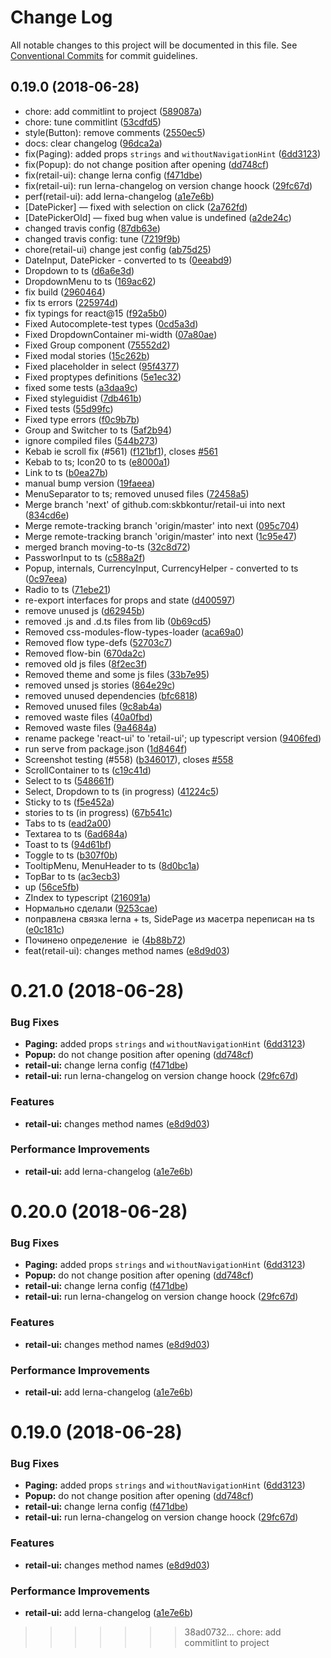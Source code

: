 # Change Log

All notable changes to this project will be documented in this file.
See [Conventional Commits](https://conventionalcommits.org) for commit guidelines.

<a name="0.19.0"></a>
## 0.19.0 (2018-06-28)

* chore: add commitlint to project ([589087a](https://github.com/skbkontur/retail-ui/commit/589087a))
* chore: tune commitlint ([53cdfd5](https://github.com/skbkontur/retail-ui/commit/53cdfd5))
* style(Button): remove comments ([2550ec5](https://github.com/skbkontur/retail-ui/commit/2550ec5))
* docs: clear changelog ([96dca2a](https://github.com/skbkontur/retail-ui/commit/96dca2a))
* fix(Paging): added props `strings` and `withoutNavigationHint` ([6dd3123](https://github.com/skbkontur/retail-ui/commit/6dd3123))
* fix(Popup): do not change position after opening ([dd748cf](https://github.com/skbkontur/retail-ui/commit/dd748cf))
* fix(retail-ui): change lerna config ([f471dbe](https://github.com/skbkontur/retail-ui/commit/f471dbe))
* fix(retail-ui): run lerna-changelog on version change hoock ([29fc67d](https://github.com/skbkontur/retail-ui/commit/29fc67d))
* perf(retail-ui): add lerna-changelog ([a1e7e6b](https://github.com/skbkontur/retail-ui/commit/a1e7e6b))
* [DatePicker] — fixed with selection on click ([2a762fd](https://github.com/skbkontur/retail-ui/commit/2a762fd))
* [DatePickerOld] — fixed bug when value is undefined ([a2de24c](https://github.com/skbkontur/retail-ui/commit/a2de24c))
* changed travis config ([87db63e](https://github.com/skbkontur/retail-ui/commit/87db63e))
* changed travis config: tune ([7219f9b](https://github.com/skbkontur/retail-ui/commit/7219f9b))
* chore(retail-ui) change jest config ([ab75d25](https://github.com/skbkontur/retail-ui/commit/ab75d25))
* DateInput, DatePicker - converted to ts ([0eeabd9](https://github.com/skbkontur/retail-ui/commit/0eeabd9))
* Dropdown to ts ([d6a6e3d](https://github.com/skbkontur/retail-ui/commit/d6a6e3d))
* DropdownMenu to ts ([169ac62](https://github.com/skbkontur/retail-ui/commit/169ac62))
* fix build ([2960464](https://github.com/skbkontur/retail-ui/commit/2960464))
* fix ts errors ([225974d](https://github.com/skbkontur/retail-ui/commit/225974d))
* fix typings for react@15 ([f92a5b0](https://github.com/skbkontur/retail-ui/commit/f92a5b0))
* Fixed Autocomplete-test types ([0cd5a3d](https://github.com/skbkontur/retail-ui/commit/0cd5a3d))
* Fixed DropdownContainer mi-width ([07a80ae](https://github.com/skbkontur/retail-ui/commit/07a80ae))
* Fixed Group component ([75552d2](https://github.com/skbkontur/retail-ui/commit/75552d2))
* Fixed modal stories ([15c262b](https://github.com/skbkontur/retail-ui/commit/15c262b))
* Fixed placeholder in select ([95f4377](https://github.com/skbkontur/retail-ui/commit/95f4377))
* Fixed proptypes definitions ([5e1ec32](https://github.com/skbkontur/retail-ui/commit/5e1ec32))
* fixed some tests ([a3daa9c](https://github.com/skbkontur/retail-ui/commit/a3daa9c))
* Fixed styleguidist ([7db461b](https://github.com/skbkontur/retail-ui/commit/7db461b))
* Fixed tests ([55d99fc](https://github.com/skbkontur/retail-ui/commit/55d99fc))
* Fixed type errors ([f0c9b7b](https://github.com/skbkontur/retail-ui/commit/f0c9b7b))
* Group and Switcher to ts ([5af2b94](https://github.com/skbkontur/retail-ui/commit/5af2b94))
* ignore compiled files ([544b273](https://github.com/skbkontur/retail-ui/commit/544b273))
* Kebab ie scroll fix (#561) ([f121bf1](https://github.com/skbkontur/retail-ui/commit/f121bf1)), closes [#561](https://github.com/skbkontur/retail-ui/issues/561)
* Kebab to ts; Icon20 to ts ([e8000a1](https://github.com/skbkontur/retail-ui/commit/e8000a1))
* Link to ts ([b0ea27b](https://github.com/skbkontur/retail-ui/commit/b0ea27b))
* manual bump version ([19faeea](https://github.com/skbkontur/retail-ui/commit/19faeea))
* MenuSeparator to ts; removed unused files ([72458a5](https://github.com/skbkontur/retail-ui/commit/72458a5))
* Merge branch 'next' of github.com:skbkontur/retail-ui into next ([834cd6e](https://github.com/skbkontur/retail-ui/commit/834cd6e))
* Merge remote-tracking branch 'origin/master' into next ([095c704](https://github.com/skbkontur/retail-ui/commit/095c704))
* Merge remote-tracking branch 'origin/master' into next ([1c95e47](https://github.com/skbkontur/retail-ui/commit/1c95e47))
* merged branch moving-to-ts ([32c8d72](https://github.com/skbkontur/retail-ui/commit/32c8d72))
* PassworInput to ts ([c588a2f](https://github.com/skbkontur/retail-ui/commit/c588a2f))
* Popup, internals, CurrencyInput, CurrencyHelper - converted to ts ([0c97eea](https://github.com/skbkontur/retail-ui/commit/0c97eea))
* Radio to ts ([71ebe21](https://github.com/skbkontur/retail-ui/commit/71ebe21))
* re-export interfaces for props and state ([d400597](https://github.com/skbkontur/retail-ui/commit/d400597))
* remove unused js ([d62945b](https://github.com/skbkontur/retail-ui/commit/d62945b))
* removed .js and .d.ts files from lib ([0b69cd5](https://github.com/skbkontur/retail-ui/commit/0b69cd5))
* Removed css-modules-flow-types-loader ([aca69a0](https://github.com/skbkontur/retail-ui/commit/aca69a0))
* Removed flow type-defs ([52703c7](https://github.com/skbkontur/retail-ui/commit/52703c7))
* Removed flow-bin ([670da2c](https://github.com/skbkontur/retail-ui/commit/670da2c))
* removed old js files ([8f2ec3f](https://github.com/skbkontur/retail-ui/commit/8f2ec3f))
* Removed theme and some js files ([33b7e95](https://github.com/skbkontur/retail-ui/commit/33b7e95))
* removed unsed js stories ([864e29c](https://github.com/skbkontur/retail-ui/commit/864e29c))
* removed unused dependencies ([bfc6818](https://github.com/skbkontur/retail-ui/commit/bfc6818))
* Removed unused files ([9c8ab4a](https://github.com/skbkontur/retail-ui/commit/9c8ab4a))
* removed waste files ([40a0fbd](https://github.com/skbkontur/retail-ui/commit/40a0fbd))
* Removed waste files ([9a4684a](https://github.com/skbkontur/retail-ui/commit/9a4684a))
* rename packege 'react-ui' to 'retail-ui'; up typescript version ([9406fed](https://github.com/skbkontur/retail-ui/commit/9406fed))
* run serve from package.json ([1d8464f](https://github.com/skbkontur/retail-ui/commit/1d8464f))
* Screenshot testing (#558) ([b346017](https://github.com/skbkontur/retail-ui/commit/b346017)), closes [#558](https://github.com/skbkontur/retail-ui/issues/558)
* ScrollContainer to ts ([c19c41d](https://github.com/skbkontur/retail-ui/commit/c19c41d))
* Select to ts ([548661f](https://github.com/skbkontur/retail-ui/commit/548661f))
* Select, Dropdown to ts (in progress) ([41224c5](https://github.com/skbkontur/retail-ui/commit/41224c5))
* Sticky to ts ([f5e452a](https://github.com/skbkontur/retail-ui/commit/f5e452a))
* stories to ts (in progress) ([67b541c](https://github.com/skbkontur/retail-ui/commit/67b541c))
* Tabs to ts ([ead2a00](https://github.com/skbkontur/retail-ui/commit/ead2a00))
* Textarea to ts ([6ad684a](https://github.com/skbkontur/retail-ui/commit/6ad684a))
* Toast to ts ([94d61bf](https://github.com/skbkontur/retail-ui/commit/94d61bf))
* Toggle to ts ([b307f0b](https://github.com/skbkontur/retail-ui/commit/b307f0b))
* TooltipMenu, MenuHeader to ts ([8d0bc1a](https://github.com/skbkontur/retail-ui/commit/8d0bc1a))
* TopBar to ts ([ac3ecb3](https://github.com/skbkontur/retail-ui/commit/ac3ecb3))
* up ([56ce5fb](https://github.com/skbkontur/retail-ui/commit/56ce5fb))
* ZIndex to typescript ([216091a](https://github.com/skbkontur/retail-ui/commit/216091a))
* Нормально сделали ([9253cae](https://github.com/skbkontur/retail-ui/commit/9253cae))
* поправлена связка lerna + ts, SidePage из масетра переписан на ts ([e0c181c](https://github.com/skbkontur/retail-ui/commit/e0c181c))
* Починено определение  ie ([4b88b72](https://github.com/skbkontur/retail-ui/commit/4b88b72))
* feat(retail-ui): changes method names ([e8d9d03](https://github.com/skbkontur/retail-ui/commit/e8d9d03))




<a name="0.21.0"></a>
# 0.21.0 (2018-06-28)


### Bug Fixes

* **Paging:** added props `strings` and `withoutNavigationHint` ([6dd3123](https://github.com/skbkontur/retail-ui/commit/6dd3123))
* **Popup:** do not change position after opening ([dd748cf](https://github.com/skbkontur/retail-ui/commit/dd748cf))
* **retail-ui:** change lerna config ([f471dbe](https://github.com/skbkontur/retail-ui/commit/f471dbe))
* **retail-ui:** run lerna-changelog on version change hoock ([29fc67d](https://github.com/skbkontur/retail-ui/commit/29fc67d))


### Features

* **retail-ui:** changes method names ([e8d9d03](https://github.com/skbkontur/retail-ui/commit/e8d9d03))


### Performance Improvements

* **retail-ui:** add lerna-changelog ([a1e7e6b](https://github.com/skbkontur/retail-ui/commit/a1e7e6b))




<a name="0.20.0"></a>
# 0.20.0 (2018-06-28)


### Bug Fixes

* **Paging:** added props `strings` and `withoutNavigationHint` ([6dd3123](https://github.com/skbkontur/retail-ui/commit/6dd3123))
* **Popup:** do not change position after opening ([dd748cf](https://github.com/skbkontur/retail-ui/commit/dd748cf))
* **retail-ui:** change lerna config ([f471dbe](https://github.com/skbkontur/retail-ui/commit/f471dbe))
* **retail-ui:** run lerna-changelog on version change hoock ([29fc67d](https://github.com/skbkontur/retail-ui/commit/29fc67d))


### Features

* **retail-ui:** changes method names ([e8d9d03](https://github.com/skbkontur/retail-ui/commit/e8d9d03))


### Performance Improvements

* **retail-ui:** add lerna-changelog ([a1e7e6b](https://github.com/skbkontur/retail-ui/commit/a1e7e6b))




<a name="0.19.0"></a>
# 0.19.0 (2018-06-28)


### Bug Fixes

* **Paging:** added props `strings` and `withoutNavigationHint` ([6dd3123](https://github.com/skbkontur/retail-ui/commit/6dd3123))
* **Popup:** do not change position after opening ([dd748cf](https://github.com/skbkontur/retail-ui/commit/dd748cf))
* **retail-ui:** change lerna config ([f471dbe](https://github.com/skbkontur/retail-ui/commit/f471dbe))
* **retail-ui:** run lerna-changelog on version change hoock ([29fc67d](https://github.com/skbkontur/retail-ui/commit/29fc67d))


### Features

* **retail-ui:** changes method names ([e8d9d03](https://github.com/skbkontur/retail-ui/commit/e8d9d03))


### Performance Improvements

* **retail-ui:** add lerna-changelog ([a1e7e6b](https://github.com/skbkontur/retail-ui/commit/a1e7e6b))
>>>>>>> 38ad0732... chore: add commitlint to project
